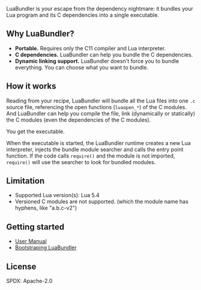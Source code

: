 LuaBundler is your escape from the dependency nightmare: it bundles your Lua program and its C dependencies into a single executable.

## Why LuaBundler?

- **Portable.** Requires only the C11 compiler and Lua interpreter.
- **C dependencies.** LuaBundler can help you bundle the C dependencies.
- **Dynamic linking support.** LuaBundler doesn't force you to bundle everything. You can choose what you want to bundle.


## How it works

Reading from your recipe, LuaBundler will bundle all the Lua files into one `.c` source file, referencing the open functions (`luaopen_*`) of the C modules. And LuaBundler can help you compile the file, link (dynamically or statically) the C modules (even the dependencies of the C modules).

You get the executable.

When the executable is started, the LuaBundler runtime creates a new Lua interpreter, injects the bundle module searcher and calls the entry point function. If the code calls `require()` and the module is not imported, `require()` will use the searcher to look for bundled modules. 

## Limitation

- Supported Lua version(s): Lua 5.4
- Versioned C modules are not supported. (which the module name has hyphens, like "a.b.c-v2")

## Getting started

- [User Manual](./docs/manual.md)
- [Bootstraping LuaBundler](./docs/bootstrap.md)

## License

SPDX: Apache-2.0
